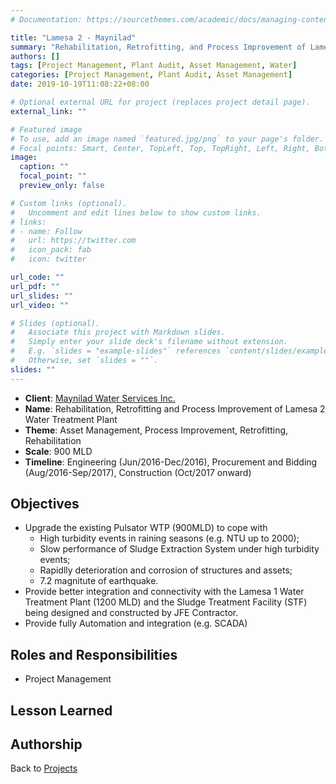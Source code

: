 ```yaml
---
# Documentation: https://sourcethemes.com/academic/docs/managing-content/

title: "Lamesa 2 - Maynilad"
summary: "Rehabilitation, Retrofitting, and Process Improvement of Lamesa 2 Water Treatment Plant"
authors: []
tags: [Project Management, Plant Audit, Asset Management, Water]
categories: [Project Management, Plant Audit, Asset Management]
date: 2019-10-19T11:08:22+08:00

# Optional external URL for project (replaces project detail page).
external_link: ""

# Featured image
# To use, add an image named `featured.jpg/png` to your page's folder.
# Focal points: Smart, Center, TopLeft, Top, TopRight, Left, Right, BottomLeft, Bottom, BottomRight.
image:
  caption: ""
  focal_point: ""
  preview_only: false

# Custom links (optional).
#   Uncomment and edit lines below to show custom links.
# links:
# - name: Follow
#   url: https://twitter.com
#   icon_pack: fab
#   icon: twitter

url_code: ""
url_pdf: ""
url_slides: ""
url_video: ""

# Slides (optional).
#   Associate this project with Markdown slides.
#   Simply enter your slide deck's filename without extension.
#   E.g. `slides = "example-slides"` references `content/slides/example-slides.md`.
#   Otherwise, set `slides = ""`.
slides: ""
---
```

- **Client**: [Maynilad Water Services Inc.](http://www.mayniladwater.com.ph/)
- **Name**: Rehabilitation, Retrofitting and Process Improvement of Lamesa 2 Water Treatment Plant
- **Theme**: Asset Management, Process Improvement, Retrofitting, Rehabilitation
- **Scale**: 900 MLD
- **Timeline**: Engineering (Jun/2016-Dec/2016), Procurement and Bidding (Aug/2016-Sep/2017), Construction (Oct/2017 onward)

## Objectives
- Upgrade the existing Pulsator WTP (900MLD) to cope with
  - High turbidity events in raining seasons (e.g. NTU up to 2000);
  - Slow performance of Sludge Extraction System under high turbidity events;
  - Rapidlly deterioration and corrosion of structures and assets;
  - 7.2 magnitute of earthquake.
- Provide better integration and connectivity with the Lamesa 1 Water Treatment Plant (1200 MLD) and the Sludge Treatment Facility (STF) being designed and constructed by JFE Contractor.
- Provide fully Automation and integration (e.g. SCADA)

## Roles and Responsibilities
- Project Management

## Lesson Learned

## Authorship


Back to [Projects](/project)
